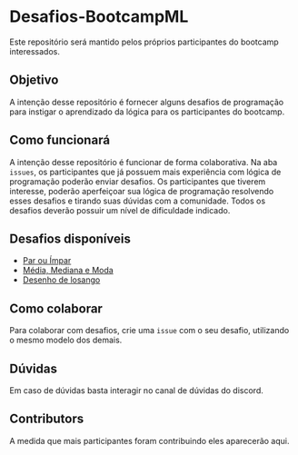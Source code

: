 # Desafios-BootcampML
Este repositório será mantido pelos próprios participantes do bootcamp interessados.

## Objetivo
A intenção desse repositório é fornecer alguns desafios de programação para instigar o aprendizado da lógica para os participantes do bootcamp. 

## Como funcionará
A intenção desse repositório é funcionar de forma colaborativa. Na aba `issues`, os participantes que já possuem mais experiência com lógica de programação poderão enviar desafios. Os participantes que tiverem interesse, poderão aperfeiçoar sua lógica de programação resolvendo esses desafios e tirando suas dúvidas com a comunidade. Todos os desafios deverão possuir um nível de dificuldade indicado.


## Desafios disponíveis
* [Par ou Ímpar](https://github.com/MarcoAOC/Desafios-BootcampML/issues/1)
* [Média, Mediana e Moda](https://github.com/MarcoAOC/Desafios-BootcampML/issues/2)
* [Desenho de losango](https://github.com/MarcoAOC/Desafios-BootcampML/issues/3)

## Como colaborar
Para colaborar com desafios, crie uma `issue` com o seu desafio, utilizando o mesmo modelo dos demais.


## Dúvidas
Em caso de dúvidas basta interagir no canal de dúvidas do discord.



## Contributors
A medida que mais participantes foram contribuindo eles aparecerão aqui.

